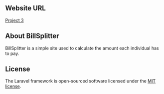 ## Website URL

<a href="http://p3.fahadsheikh.me">Project 3</a>

## About BillSplitter

BillSplitter is a simple site used to calculate the amount each individual has to pay.

## License

The Laravel framework is open-sourced software licensed under the [MIT license](http://opensource.org/licenses/MIT).
